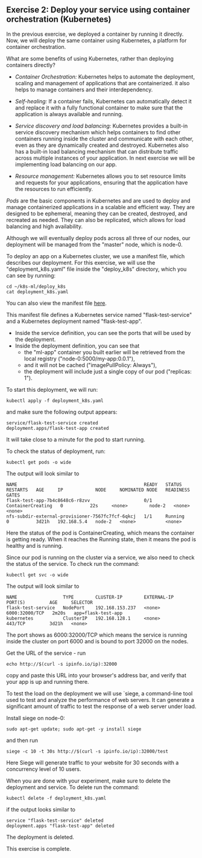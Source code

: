 
## Exercise 2: Deploy your service using container orchestration (Kubernetes)

In the previous exercise, we deployed a container by running it directly. Now, we will deploy the same container using Kubernetes, a platform for container orchestration.

What are some benefits of using Kubernetes, rather than deploying containers directly?

- *Container Orchestration:* Kubernetes helps to automate the deployment, scaling and management of applications that are containerized. it also helps to manage containers and their interdependency.

- *Self-healing:* If a container fails, Kubernetes can automatically detect it and replace it with a fully functional container to make sure that the application is always available and running.
- *Service discovery and load balancing:* Kubernetes provides a built-in service discovery mechanism which helps containers to find other containers running inside the cluster and communicate with each other, even as they are dynamically created and destroyed. Kubernetes also has a built-in load balancing mechanism that can distribute traffic across multiple instances of your application. In next exercise we will be implementing load balancing on our app.
- *Resource management:* Kubernetes allows you to set resource limits and requests for your applications, ensuring that the application have the resources to run efficiently.

*Pods* are the basic components in Kubernetes and are used to deploy and manage containerized applications in a scalable and efficient way. They are designed to be ephemeral, meaning they can be created, destroyed, and recreated as needed. They can also be replicated, which allows for load balancing and high availability.

Although we will eventually deploy pods across all three of our nodes, our deployment will be managed from the "master" node, which is node-0.

To deploy an app on a Kubernetes cluster, we use a manifest file, which describes our deployment. For this exercise, we will use the "deployment_k8s.yaml" file inside the "deploy_k8s" directory, which you can see by running:

``` shell
cd ~/k8s-ml/deploy_k8s
cat deployment_k8s.yaml
```

You can also view the manifest file [here](https://github.com/teaching-on-testbeds/k8s-ml/blob/main/deploy_k8s/deployment_k8s.yaml).

This manifest file defines a Kubernetes service named "flask-test-service" and a Kubernetes deployment named "flask-test-app".

* Inside the service definition, you can see the ports that will be used by the deployment. 
* Inside the deployment definition, you can see that 
   * the "ml-app" container you built earlier will be retrieved from the local registry ("node-0:5000/my-app:0.0.1"), 
   * and it will not be cached ("imagePullPolicy: Always"), 
   * the deployment will include just a single copy of our pod ("replicas: 1").

To start this deployment, we will run:

``` shell
kubectl apply -f deployment_k8s.yaml

```

and make sure the following output appears:

``` shell
service/flask-test-service created
deployment.apps/flask-test-app created
```

It will take close to a minute for the pod to start running.

To check the status of deployment, run:

``` shell
kubectl get pods -o wide

```
The output will look similar to

``` shell
NAME                                               READY   STATUS              RESTARTS   AGE     IP            NODE     NOMINATED NODE   READINESS GATES
flask-test-app-7b4c8648c6-r8zvv                    0/1     ContainerCreating   0          22s     <none>        node-2   <none>           <none>
nfs-subdir-external-provisioner-7567fc7fcf-6qkcj   1/1     Running             0          3d21h   192.168.5.4   node-2   <none>           <none>
```

Here the status of the pod is ContainerCreating, which means the container is getting ready. When it reaches the Running state, then it means the pod is healthy and is running.

Since our pod is running on the cluster via a service, we also need to check the status of the service. To check run the command:

``` shell
kubectl get svc -o wide
```
The output will look similar to 

```shell
NAME                 TYPE        CLUSTER-IP        EXTERNAL-IP   PORT(S)         AGE     SELECTOR
flask-test-service   NodePort    192.168.153.237   <none>        6000:32000/TCP   2m20s   app=flask-test-app
kubernetes           ClusterIP   192.168.128.1     <none>        443/TCP         3d21h   <none>
```
The port shows as 6000:32000/TCP which means the service is running inside the cluster on port 6000 and is bound to port 32000 on the nodes.

Get the URL of the service - run

``` shell
echo http://$(curl -s ipinfo.io/ip):32000
```

copy and paste this URL into your browser's address bar, and verify that your app is up and running there.

To test the load on the deployment we will use `siege, a command-line tool used to test and analyze the performance of web servers. It can generate a significant amount of traffic to test the response of a web server under load.

Install siege on node-0:

```shell
sudo apt-get update; sudo apt-get -y install siege

```
and then run 

``` shell
siege -c 10 -t 30s http://$(curl -s ipinfo.io/ip):32000/test
```

Here Siege will generate traffic to your website for 30 seconds with a concurrency level of 10 users.


When you are done with your experiment, make sure to delete the deployment and service. To delete run the command:

``` shell
kubectl delete -f deployment_k8s.yaml

```
if the output looks similar to 

```shell
service "flask-test-service" deleted
deployment.apps "flask-test-app" deleted
```
The deployment is deleted.

This exercise is complete.


